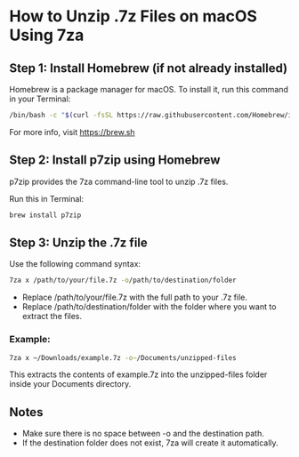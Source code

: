 # How to Unzip .7z Files on macOS Using 7za

## Step 1: Install Homebrew (if not already installed)

Homebrew is a package manager for macOS. To install it, run this command in your Terminal:

```bash
/bin/bash -c "$(curl -fsSL https://raw.githubusercontent.com/Homebrew/install/HEAD/install.sh)"
```
For more info, visit https://brew.sh

## Step 2: Install p7zip using Homebrew
p7zip provides the 7za command-line tool to unzip .7z files.

Run this in Terminal:
```bash
brew install p7zip
```

## Step 3: Unzip the .7z file
Use the following command syntax:
```bash
7za x /path/to/your/file.7z -o/path/to/destination/folder
```

- Replace /path/to/your/file.7z with the full path to your .7z file.
- Replace /path/to/destination/folder with the folder where you want to extract the files.

### Example:
```bash
7za x ~/Downloads/example.7z -o~/Documents/unzipped-files
```
This extracts the contents of example.7z into the unzipped-files folder inside your Documents directory.

## Notes
- Make sure there is no space between -o and the destination path.
- If the destination folder does not exist, 7za will create it automatically.
